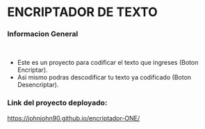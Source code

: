 # **ENCRIPTADOR DE TEXTO**

### Informacion General
<br/>

<ul>
<li>Este es un proyecto para codificar el texto que ingreses (Boton Encriptar).</li>
<li>Asi mismo podras descodificar tu texto ya codificado (Boton Desencriptar).</li>
</ul>

### Link del proyecto deployado:

https://johnjohn90.github.io/encriptador-ONE/

